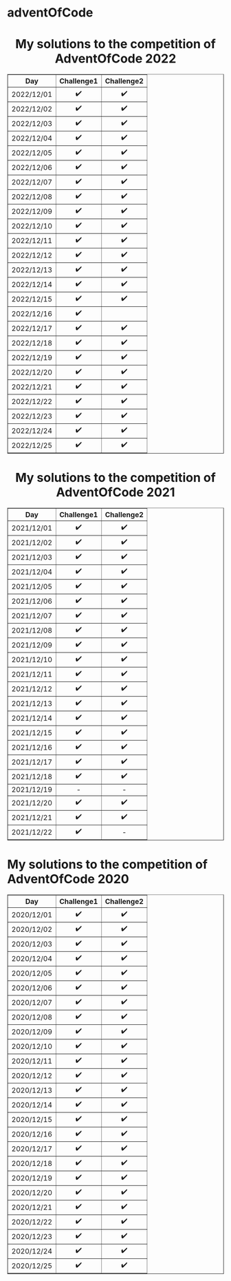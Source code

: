 # adventOfCode
<body>
<div style="text-align: center;">
<h1>My solutions to the competition of AdventOfCode 2022</h1>
<table border="1" style="margin: 0px auto;">
<tr>
    <th>Day</th>
    <th>Challenge1</th> 
    <th>Challenge2</th>
  </tr>
    <tr>
        <td>2022/12/01</td>
		<td style="text-align: center;">&#10004;&#65039;</td>
		<td style="text-align: center;">&#10004;&#65039;</td>
    </tr>
    <tr>
    <td>2022/12/02</td>
        <td style="text-align: center;">&#10004;&#65039;</td>
    	<td style="text-align: center;">&#10004;&#65039;</td>
    </tr>
    <tr>
        <td>2022/12/03</td>
        <td style="text-align: center;">&#10004;&#65039;</td>
        <td style="text-align: center;">&#10004;&#65039;</td>
    </tr>
 <tr>
        <td>2022/12/04</td>
        <td style="text-align: center;">&#10004;&#65039;</td>
        <td style="text-align: center;">&#10004;&#65039;</td>
    </tr>
<tr>
    <td>2022/12/05</td>
    <td style="text-align: center;">&#10004;&#65039;</td>
    <td style="text-align: center;">&#10004;&#65039;</td>
</tr>
<tr>
    <td>2022/12/06</td>
    <td style="text-align: center;">&#10004;&#65039;</td>
    <td style="text-align: center;">&#10004;&#65039;</td>
</tr>
<tr>
    <td>2022/12/07</td>
    <td style="text-align: center;">&#10004;&#65039;</td>
    <td style="text-align: center;">&#10004;&#65039;</td>
</tr>
<tr>
    <td>2022/12/08</td>
    <td style="text-align: center;">&#10004;&#65039;</td>
    <td style="text-align: center;">&#10004;&#65039;</td>
</tr>
<tr>
    <td>2022/12/09</td>
    <td style="text-align: center;">&#10004;&#65039;</td>
    <td style="text-align: center;">&#10004;&#65039;</td>
</tr>
<tr>
    <td>2022/12/10</td>
    <td style="text-align: center;">&#10004;&#65039;</td>
    <td style="text-align: center;">&#10004;&#65039;</td>
</tr>
<tr>
    <td>2022/12/11</td>
    <td style="text-align: center;">&#10004;&#65039;</td>
    <td style="text-align: center;">&#10004;&#65039;</td>
</tr>
<tr>
    <td>2022/12/12</td>
    <td style="text-align: center;">&#10004;&#65039;</td>
    <td style="text-align: center;">&#10004;&#65039;</td>
</tr>
<tr>
    <td>2022/12/13</td>
    <td style="text-align: center;">&#10004;&#65039;</td>
    <td style="text-align: center;">&#10004;&#65039;</td>
</tr>
<tr>
    <td>2022/12/14</td>
    <td style="text-align: center;">&#10004;&#65039;</td>
    <td style="text-align: center;">&#10004;&#65039;</td>
</tr>
<tr>
    <td>2022/12/15</td>
    <td style="text-align: center;">&#10004;&#65039;</td>
    <td style="text-align: center;">&#10004;&#65039;</td>
</tr>
<tr>
    <td>2022/12/16</td>
    <td style="text-align: center;">&#10004;&#65039;</td>
    <td style="text-align: center;"></td>
</tr>
<tr>
    <td>2022/12/17</td>
    <td style="text-align: center;">&#10004;&#65039;</td>
    <td style="text-align: center;">&#10004;&#65039;</td>
</tr>
<tr>
    <td>2022/12/18</td>
    <td style="text-align: center;">&#10004;&#65039;</td>
    <td style="text-align: center;">&#10004;&#65039;</td>
</tr>
<tr>
    <td>2022/12/19</td>
    <td style="text-align: center;">&#10004;&#65039;</td>
    <td style="text-align: center;">&#10004;&#65039;</td>
</tr>
<tr>
    <td>2022/12/20</td>
    <td style="text-align: center;">&#10004;&#65039;</td>
    <td style="text-align: center;">&#10004;&#65039;</td>
</tr>
<tr>
    <td>2022/12/21</td>
    <td style="text-align: center;">&#10004;&#65039;</td>
    <td style="text-align: center;">&#10004;&#65039;</td>
</tr>
<tr>
    <td>2022/12/22</td>
    <td style="text-align: center;">&#10004;&#65039;</td>
    <td style="text-align: center;">&#10004;&#65039;</td>
</tr>
<tr>
    <td>2022/12/23</td>
    <td style="text-align: center;">&#10004;&#65039;</td>
    <td style="text-align: center;">&#10004;&#65039;</td>
</tr>
<tr>
    <td>2022/12/24</td>
    <td style="text-align: center;">&#10004;&#65039;</td>
    <td style="text-align: center;">&#10004;&#65039;</td>
</tr>
<tr>
    <td>2022/12/25</td>
    <td style="text-align: center;">&#10004;&#65039;</td>
    <td style="text-align: center;">&#10004;&#65039;</td>
</tr>
</table>
<h1>My solutions to the competition of AdventOfCode 2021</h1>
<table border="1" style="margin: 0px auto;">
<tr>
    <th>Day</th>
    <th>Challenge1</th> 
    <th>Challenge2</th>
  </tr>
    <tr>
        <td>2021/12/01</td>
		<td style="text-align: center;">&#10004;&#65039;</td>
		<td style="text-align: center;">&#10004;&#65039;</td>
    </tr>
	<tr>
        <td>2021/12/02</td>
		<td style="text-align: center;">&#10004;&#65039;</td>
		<td style="text-align: center;">&#10004;&#65039;</td>
    </tr>
	<tr>
        <td>2021/12/03</td>
		<td style="text-align: center;">&#10004;&#65039;</td>
		<td style="text-align: center;">&#10004;&#65039;</td>
    </tr>
	<tr>
        <td>2021/12/04</td>
		<td style="text-align: center;">&#10004;&#65039;</td>
		<td style="text-align: center;">&#10004;&#65039;</td>
    </tr>
	<tr>
        <td>2021/12/05</td>
		<td style="text-align: center;">&#10004;&#65039;</td>
		<td style="text-align: center;">&#10004;&#65039;</td>
    </tr>
    <tr>
            <td>2021/12/06</td>
    		<td style="text-align: center;">&#10004;&#65039;</td>
    		<td style="text-align: center;">&#10004;&#65039;</td>
        </tr>
        <tr>
        <td>2021/12/07</td>
           <td style="text-align: center;">&#10004;&#65039;</td>
           <td style="text-align: center;">&#10004;&#65039;</td>
        </tr>
        <tr>
        <td>2021/12/08</td>
                   <td style="text-align: center;">&#10004;&#65039;</td>
                   <td style="text-align: center;">&#10004;&#65039;</td>
         </tr>
         <tr>
         <td>2021/12/09</td>
               <td style="text-align: center;">&#10004;&#65039;</td>
               <td style="text-align: center;">&#10004;&#65039;</td>
         </tr>
         <tr>
         <td>2021/12/10</td>
              <td style="text-align: center;">&#10004;&#65039;</td>
              <td style="text-align: center;">&#10004;&#65039;</td>
         </tr>
         <tr>
         <td>2021/12/11</td>
              <td style="text-align: center;">&#10004;&#65039;</td>
              <td style="text-align: center;">&#10004;&#65039;</td>
         </tr>
         <tr>
          <td>2021/12/12</td>
                       <td style="text-align: center;">&#10004;&#65039;</td>
                       <td style="text-align: center;">&#10004;&#65039;</td>
           </tr>
           <tr>
         <td>2021/12/13</td>                       
         <td style="text-align: center;">&#10004;&#65039;</td>
         <td style="text-align: center;">&#10004;&#65039;</td>
         </tr>
         <tr>
         <td>2021/12/14</td>
              <td style="text-align: center;">&#10004;&#65039;</td>
              <td style="text-align: center;">&#10004;&#65039;</td>
         </tr>
         <tr>
         <td>2021/12/15</td>
               <td style="text-align: center;">&#10004;&#65039;</td>
               <td style="text-align: center;">&#10004;&#65039;</td>
         </tr>
         <tr>
         <td>2021/12/16</td>
               <td style="text-align: center;">&#10004;&#65039;</td>
               <td style="text-align: center;">&#10004;&#65039;</td>
         </tr>
         <tr>
          <td>2021/12/17</td>
               <td style="text-align: center;">&#10004;&#65039;</td>
               <td style="text-align: center;">&#10004;&#65039;</td>
         </tr>
         <tr>
         <td>2021/12/18</td>
               <td style="text-align: center;">&#10004;&#65039;</td>
            <td style="text-align: center;">&#10004;&#65039;</td>
         </tr>
         <tr>
          <td>2021/12/19</td>
               <td style="text-align: center;">-</td>
               <td style="text-align: center;">-</td>
          </tr>
          <tr>
          <td>2021/12/20</td>
             <td style="text-align: center;">&#10004;&#65039;</td>
            <td style="text-align: center;">&#10004;&#65039;</td>
          </tr>
          <td>2021/12/21</td>
               <td style="text-align: center;">&#10004;&#65039;</td>
               <td style="text-align: center;">&#10004;&#65039;</td>
          </tr>
          <td>2021/12/22</td>
                <td style="text-align: center;">&#10004;&#65039;</td>
                <td style="text-align: center;">-</td>
          </tr>
    </table>
 </div>
<h1>My solutions to the competition of AdventOfCode 2020</h1>
<table border="1" style="margin: 0px auto;">
<tr>
    <th>Day</th>
    <th>Challenge1</th> 
    <th>Challenge2</th>
  </tr>
    <tr>
        <td>2020/12/01</td>
		<td style="text-align: center;">&#10004;&#65039;</td>
		<td style="text-align: center;">&#10004;&#65039;</td>
    </tr>
	<tr>
        <td>2020/12/02</td>
		<td style="text-align: center;">&#10004;&#65039;</td>
		<td style="text-align: center;">&#10004;&#65039;</td>
    </tr>
	<tr>
        <td>2020/12/03</td>
		<td style="text-align: center;">&#10004;&#65039;</td>
		<td style="text-align: center;">&#10004;&#65039;</td>
    </tr>
	<tr>
        <td>2020/12/04</td>
		<td style="text-align: center;">&#10004;&#65039;</td>
		<td style="text-align: center;">&#10004;&#65039;</td>
    </tr>
	<tr>
        <td>2020/12/05</td>
		<td style="text-align: center;">&#10004;&#65039;</td>
		<td style="text-align: center;">&#10004;&#65039;</td>
    </tr>
	<tr>
        <td>2020/12/06</td>
		<td style="text-align: center;">&#10004;&#65039;</td>
		<td style="text-align: center;">&#10004;&#65039;</td>
    </tr>
	<tr>
        <td>2020/12/07</td>
		<td style="text-align: center;">&#10004;&#65039;</td>
		<td style="text-align: center;">&#10004;&#65039;</td>
    </tr>
	<tr>
        <td>2020/12/08</td>
		<td style="text-align: center;">&#10004;&#65039;</td>
		<td style="text-align: center;">&#10004;&#65039;</td>
    </tr>
	<tr>
        <td>2020/12/09</td>
		<td style="text-align: center;">&#10004;&#65039;</td>
		<td style="text-align: center;">&#10004;&#65039;</td>
    </tr>
	<tr>
        <td>2020/12/10</td>
		<td style="text-align: center;">&#10004;&#65039;</td>
		<td style="text-align: center;">&#10004;&#65039;</td>
    </tr>
	<tr>
        <td>2020/12/11</td>
		<td style="text-align: center;">&#10004;&#65039;</td>
		<td style="text-align: center;">&#10004;&#65039;</td>
    </tr>
	<tr>
        <td>2020/12/12</td>
		<td style="text-align: center;">&#10004;&#65039;</td>
		<td style="text-align: center;">&#10004;&#65039;</td>
    </tr>
	<tr>
        <td>2020/12/13</td>
		<td style="text-align: center;">&#10004;&#65039;</td>
		<td style="text-align: center;">&#10004;&#65039;</td>
    </tr>
	<tr>
        <td>2020/12/14</td>
		<td style="text-align: center;">&#10004;&#65039;</td>
		<td style="text-align: center;">&#10004;&#65039;</td>
    </tr>
	<tr>
        <td>2020/12/15</td>
		<td style="text-align: center;">&#10004;&#65039;</td>
		<td style="text-align: center;">&#10004;&#65039;</td>
    </tr>
	<tr>
        <td>2020/12/16</td>
		<td style="text-align: center;">&#10004;&#65039;</td>
		<td style="text-align: center;">&#10004;&#65039;</td>
    </tr>
	<tr>
        <td>2020/12/17</td>
		<td style="text-align: center;">&#10004;&#65039;</td>
		<td style="text-align: center;">&#10004;&#65039;</td>
    </tr>
	<tr>
        <td>2020/12/18</td>
		<td style="text-align: center;">&#10004;&#65039;</td>
		<td style="text-align: center;">&#10004;&#65039;</td>
    </tr>
	<tr>
        <td>2020/12/19</td>
		<td style="text-align: center;">&#10004;&#65039;</td>
		<td style="text-align: center;">&#10004;&#65039;</td>
    </tr>
	<tr>
        <td>2020/12/20</td>
		<td style="text-align: center;">&#10004;&#65039;</td>
		<td style="text-align: center;">&#10004;&#65039;</td>
    </tr>
	<tr>
        <td>2020/12/21</td>
		<td style="text-align: center;">&#10004;&#65039;</td>
		<td style="text-align: center;">&#10004;&#65039;</td>
    </tr>
	<tr>
        <td>2020/12/22</td>
		<td style="text-align: center;">&#10004;&#65039;</td>
		<td style="text-align: center;">&#10004;&#65039;</td>
    </tr>
	<tr>
        <td>2020/12/23</td>
		<td style="text-align: center;">&#10004;&#65039;</td>
		<td style="text-align: center;">&#10004;&#65039;</td>
    </tr>
	<tr>
        <td>2020/12/24</td>
		<td style="text-align: center;">&#10004;&#65039;</td>
		<td style="text-align: center;">&#10004;&#65039;</td>
    </tr>
	<tr>
        <td>2020/12/25</td>
		<td style="text-align: center;">&#10004;&#65039;</td>
		<td style="text-align: center;">&#10004;&#65039;</td>
    </tr>
	
</table>
</div>
</body>
